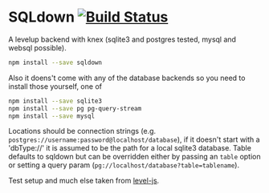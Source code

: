 SQLdown [![Build Status](https://travis-ci.org/calvinmetcalf/SQLdown.svg)](https://travis-ci.org/calvinmetcalf/SQLdown)
====

A levelup backend with knex (sqlite3 and postgres tested, mysql and websql possible).

```bash
npm install --save sqldown
```

Also it doens't come with any of the database backends so you need to install those yourself, one of

```bash
npm install --save sqlite3
npm install --save pg pg-query-stream
npm install --save mysql
```

Locations should be connection strings (e.g. `postgres://username:password@localhost/database`), if it doesn't start with a 'dbType://' it is assumed to be the path for a local sqlite3 database.  Table defaults to sqldown but can be overridden either by passing an `table` option or setting a query param (`pg://localhost/database?table=tablename`).


Test setup and much else taken from [level-js](https://github.com/maxogden/level.js).